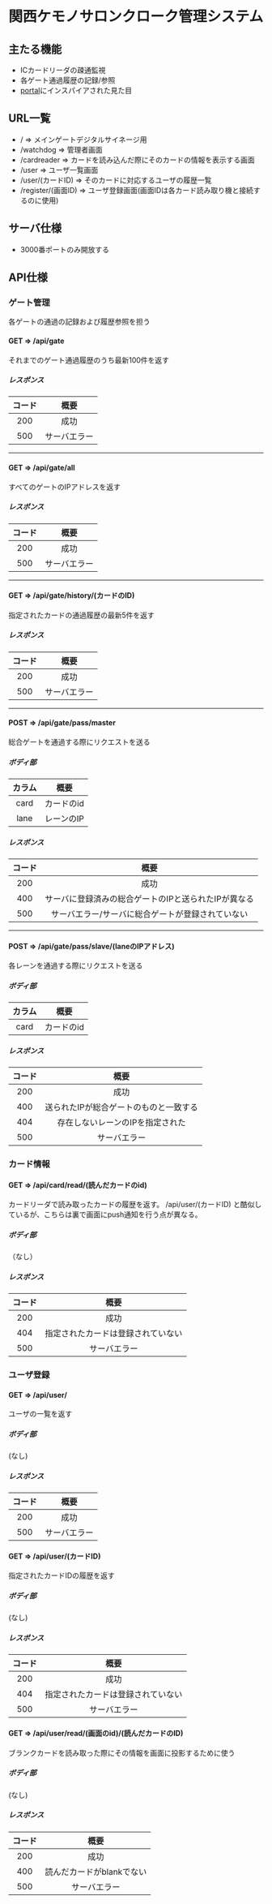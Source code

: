 # 関西ケモノサロンクローク管理システム

## 主たる機能

- ICカードリーダの疎通監視
- 各ゲート通過履歴の記録/参照
- [portal]にインスパイアされた見た目

[portal]:http://www.thinkwithportals.com/

## URL一覧

- / => メインゲートデジタルサイネージ用
- /watchdog => 管理者画面
- /cardreader => カードを読み込んだ際にそのカードの情報を表示する画面
- /user => ユーザ一覧画面
- /user/(カードID) => そのカードに対応するユーザの履歴一覧
- /register/(画面ID) => ユーザ登録画面(画面IDは各カード読み取り機と接続するのに使用)

## サーバ仕様

- 3000番ポートのみ開放する

## API仕様

### ゲート管理

各ゲートの通過の記録および履歴参照を担う

#### GET => /api/gate

それまでのゲート通過履歴のうち最新100件を返す

##### レスポンス

|コード|概要|
|:--:|:--:|
|200|成功|
|500|サーバエラー|

---

#### GET => /api/gate/all

すべてのゲートのIPアドレスを返す

##### レスポンス

|コード|概要|
|:--:|:--:|
|200|成功|
|500|サーバエラー|

---

#### GET => /api/gate/history/(カードのID)

指定されたカードの通過履歴の最新5件を返す

##### レスポンス

|コード|概要|
|:--:|:--:|
|200|成功|
|500|サーバエラー|

---

#### POST => /api/gate/pass/master

総合ゲートを通過する際にリクエストを送る

##### ボディ部

|カラム|概要|
|:--:|:--:|
|card|カードのid|
|lane|レーンのIP|

##### レスポンス

|コード|概要|
|:--:|:--:|
|200|成功|
|400|サーバに登録済みの総合ゲートのIPと送られたIPが異なる|
|500|サーバエラー/サーバに総合ゲートが登録されていない|

---

#### POST => /api/gate/pass/slave/(laneのIPアドレス)

各レーンを通過する際にリクエストを送る

##### ボディ部

|カラム|概要|
|:--:|:--:|
|card|カードのid|

##### レスポンス

|コード|概要|
|:--:|:--:|
|200|成功|
|400|送られたIPが総合ゲートのものと一致する|
|404|存在しないレーンのIPを指定された|
|500|サーバエラー|

### カード情報

#### GET => /api/card/read/(読んだカードのid)

カードリーダで読み取ったカードの履歴を返す。
/api/user/(カードID) と酷似しているが、こちらは裏で画面にpush通知を行う点が異なる。

##### ボディ部

（なし）

##### レスポンス

|コード|概要|
|:--:|:--:|
|200|成功|
|404|指定されたカードは登録されていない|
|500|サーバエラー|

### ユーザ登録

#### GET => /api/user/

ユーザの一覧を返す

##### ボディ部

(なし)

##### レスポンス

|コード|概要|
|:--:|:--:|
|200|成功|
|500|サーバエラー|

#### GET => /api/user/(カードID)

指定されたカードIDの履歴を返す

##### ボディ部

(なし)

##### レスポンス

|コード|概要|
|:--:|:--:|
|200|成功|
|404|指定されたカードは登録されていない|
|500|サーバエラー|

#### GET => /api/user/read/(画面のid)/(読んだカードのID)

ブランクカードを読み取った際にその情報を画面に投影するために使う

##### ボディ部

(なし)

##### レスポンス

|コード|概要|
|:--:|:--:|
|200|成功|
|400|読んだカードがblankでない|
|500|サーバエラー|

